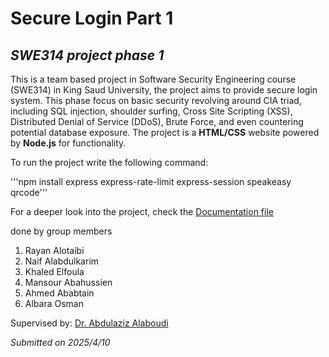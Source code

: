 # **Secure Login Part 1** 
## _SWE314 project phase 1_
This is a team based project in Software Security Engineering course (SWE314) in King Saud University, the project aims to provide secure login system.
This phase focus on basic security revolving around CIA triad, including SQL injection, shoulder surfing, Cross Site Scripting (XSS), Distributed Denial of Service (DDoS), Brute Force, and even countering potential database exposure.
The project is a **HTML/CSS** website powered by **Node.js** for functionality.

To run the project write the following command:

'''npm install express express-rate-limit express-session speakeasy qrcode'''

For a deeper look into the project, check the [Documentation file](https://github.com/Baraa-Othman/Secure-Login-Part-1-SWE314-project-phase-1-/blob/main/Documentation/SecureLoginTeamDoc.pdf)

done by group members
1. Rayan Alotaibi
2. Naif Alabdulkarim
3. Khaled Elfoula
4. Mansour Abahussien
5. Ahmed Ababtain
6. Albara Osman

Supervised by: [Dr. Abdulaziz Alaboudi](https://github.com/Alaboudi1)

_Submitted on 2025/4/10_

